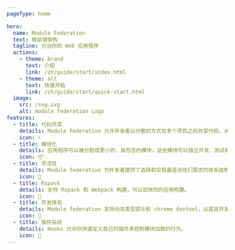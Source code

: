 ```yaml
---
pageType: home

hero:
  name: Module Federation
  text: 微前端架构
  tagline: 分治你的 Web 应用程序
  actions:
    - theme: brand
      text: 介绍
      link: /zh/guide/start/index.html
    - theme: alt
      text: 快速开始
      link: /zh/guide/start/quick-start.html
  image:
    src: /svg.svg
    alt: module federation Logo
features:
  - title: 代码共享
    details: Module Federation 允许开发者以分散的方式在多个项目之间共享代码，从而更容易管理复杂的应用程序。
    icon: ⚡
  - title: 模块化
    details: 应用程序可以被分割成更小的、自包含的模块，这些模块可以独立开发、测试和部署。
    icon: 📦
  - title: 灵活性
    details: Module federation 为开发者提供了选择和实现最适合他们需求的体系结构的自由。
    icon: 🎯
  - title: Rspack
    details: 支持 Rspack 和 Webpack 构建，可以加快你的应用构建。
    icon: 🦀
  - title: 开发体验
    details: Module federation 支持动态类型提示和 chrome devtool，以提高开发体验。
    icon: 🚀
  - title: 插件系统
    details: Hooks 允许你快速定义自己的插件来控制模块加载的行为。
    icon: 🎨
---
```

